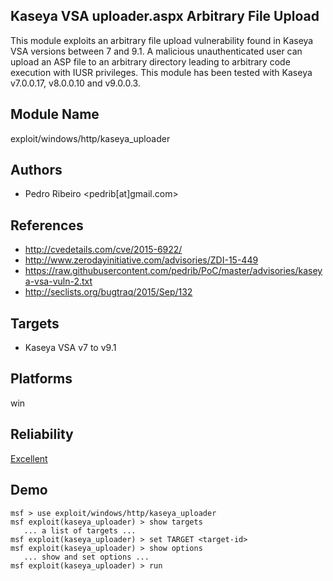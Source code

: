 ## Kaseya VSA uploader.aspx Arbitrary File Upload

This module exploits an arbitrary file upload vulnerability 
found in Kaseya VSA versions between 7 and 9.1. A malicious 
unauthenticated user can upload an ASP file to an arbitrary 
directory leading to arbitrary code execution with IUSR 
privileges. This module has been tested with Kaseya 
v7.0.0.17, v8.0.0.10 and v9.0.0.3.


## Module Name
exploit/windows/http/kaseya_uploader

## Authors
* Pedro Ribeiro <pedrib[at]gmail.com>


## References
* http://cvedetails.com/cve/2015-6922/
* http://www.zerodayinitiative.com/advisories/ZDI-15-449
* https://raw.githubusercontent.com/pedrib/PoC/master/advisories/kaseya-vsa-vuln-2.txt
* http://seclists.org/bugtraq/2015/Sep/132



## Targets
* Kaseya VSA v7 to v9.1


## Platforms
win

## Reliability
[Excellent](https://github.com/rapid7/metasploit-framework/wiki/Exploit-Ranking)

## Demo

```
msf > use exploit/windows/http/kaseya_uploader
msf exploit(kaseya_uploader) > show targets
   ... a list of targets ...
msf exploit(kaseya_uploader) > set TARGET <target-id>
msf exploit(kaseya_uploader) > show options
   ... show and set options ...
msf exploit(kaseya_uploader) > run
```
    
    